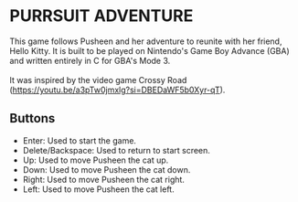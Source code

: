 # PURRSUIT ADVENTURE

This game follows Pusheen and her adventure to reunite with her friend, Hello Kitty. It is built to be played on Nintendo's Game Boy Advance (GBA) and written entirely in C for GBA's Mode 3.
<br />
<br />
It was inspired by the video game Crossy Road (https://youtu.be/a3pTw0jmxlg?si=DBEDaWF5b0Xyr-qT).
<br />

## Buttons
- Enter: Used to start the game.
- Delete/Backspace: Used to return to start screen.
- Up: Used to move Pusheen the cat up.
- Down: Used to move Pusheen the cat down.
- Right: Used to move Pusheen the cat right.
- Left: Used to move Pusheen the cat left.
